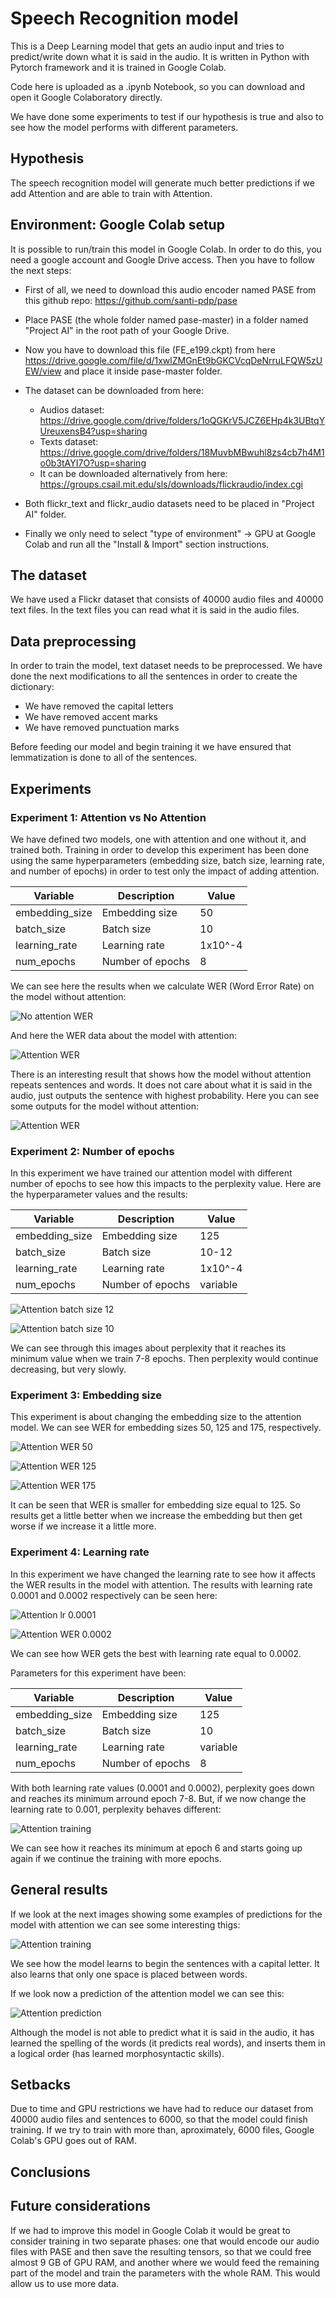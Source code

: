 # Speech Recognition model

This is a Deep Learning model that gets an audio input and tries to predict/write down what it is said in the audio.
It is written in Python with Pytorch framework and it is trained in Google Colab.

Code here is uploaded as a .ipynb Notebook, so you can download and open it Google Colaboratory directly.

We have done some experiments to test if our hypothesis is true and also to see how the model performs with different parameters.  

## Hypothesis 

The speech recognition model will generate much better predictions if we add Attention and are able to train with Attention.

## Environment: Google Colab setup

It is possible to run/train this model in Google Colab. In order to do this, you need a google account and Google Drive access. Then you have to follow the next steps:

* First of all, we need to download this audio encoder named PASE from this 	github repo: https://github.com/santi-pdp/pase

* Place PASE (the whole folder named pase-master) in a folder named "Project AI" in the root path of your Google Drive. 

* Now you have to download this file (FE_e199.ckpt) from here https://drive.google.com/file/d/1xwlZMGnEt9bGKCVcqDeNrruLFQW5zUEW/view and place it inside pase-master folder.

* The dataset can be downloaded from here: 
    * Audios dataset: https://drive.google.com/drive/folders/1oQGKrV5JCZ6EHp4k3UBtqYUreuxensB4?usp=sharing
    * Texts dataset: https://drive.google.com/drive/folders/18MuvbMBwuhl8zs4cb7h4M1o0b3tAYI7O?usp=sharing
    * It can be downloaded alternatively from here: https://groups.csail.mit.edu/sls/downloads/flickraudio/index.cgi

* Both flickr_text and flickr_audio datasets need to be placed in "Project AI" folder.

* Finally we only need to select "type of environment" -> GPU at Google Colab and run all the "Install & Import" section instructions.

## The dataset

We have used a Flickr dataset that consists of 40000 audio files and 40000 text files. In the text files you can read what it is said in the audio files. 

## Data preprocessing

In order to train the model, text dataset needs to be preprocessed. We have done the next modifications to all the sentences in order to create the dictionary:

* We have removed the capital letters
* We have removed accent marks
* We have removed punctuation marks

Before feeding our model and begin training it we have ensured that lemmatization is done to all of the sentences. 

## Experiments

### Experiment 1: Attention vs No Attention

We have defined two models, one with attention and one without it, and trained both. Training in order to develop this experiment has been done using the same hyperparameters (embedding size, batch size, learning rate, and number of epochs) in order to test only the impact of adding attention.

 | Variable | Description | Value |
 | -- | -- | -- |
 | embedding_size | Embedding size | 50 |
 | batch_size | Batch size | 10 |
 | learning_rate | Learning rate | 1x10^-4 |
 | num_epochs | Number of epochs | 8 |

We can see here the results when we calculate WER (Word Error Rate) on the model without attention: 

![No attention WER](/images/no_att_6k_8ep_wer.JPG)

And here the WER data about the model with attention:

![Attention WER](/images/att_6k_8ep_wer.JPG)

There is an interesting result that shows how the model without attention repeats sentences and words. It does not care about what it is said in the audio, just outputs the sentence with highest probability. Here you can see some outputs for the model without attention:

![Attention WER](/images/repeat.png)

### Experiment 2: Number of epochs

In this experiment we have trained our attention model with different number of epochs to see how this impacts to the perplexity value. 
Here are the hyperparameter values and the results:

 | Variable | Description | Value |
 | -- | -- | -- |
 | embedding_size | Embedding size | 125 |
 | batch_size | Batch size | 10-12 |
 | learning_rate | Learning rate | 1x10^-4 |
 | num_epochs | Number of epochs | variable |

![Attention batch size 12](/images/att_6k_8ep_emb125_bat12_perplexity.JPG)

![Attention batch size 10](/images/att_6k_8ep_emb125_perplexity.JPG)

We can see through this images about perplexity that it reaches its minimum value when we train 7-8 epochs. Then perplexity would continue decreasing, but very slowly. 


### Experiment 3: Embedding size

This experiment is about changing the embedding size to the attention model. We can see WER for embedding sizes 50, 125 and 175, respectively.

![Attention WER 50](/images/att_6k_8ep_wer.JPG)

![Attention WER 125](/images/att_6k_8ep_emb125_wer.JPG)

![Attention WER 175](/images/att_6k_10ep_emb175_wer.JPG)

It can be seen that WER is smaller for embedding size equal to 125. So results get a little better when we increase the embedding but then get worse if we increase it a little more. 


### Experiment 4: Learning rate

In this experiment we have changed the learning rate to see how it affects the WER results in the model with attention. The results with learning rate 0.0001 and 0.0002 respectively can be seen here:

![Attention lr 0.0001](/images/att_6k_8ep_wer.JPG)

![Attention WER 0.0002](/images/lr0002.png)

We can see how WER gets the best with learning rate equal to 0.0002.

Parameters for this experiment have been:

 | Variable | Description | Value |
 | -- | -- | -- |
 | embedding_size | Embedding size | 125 |
 | batch_size | Batch size | 10 |
 | learning_rate | Learning rate | variable |
 | num_epochs | Number of epochs | 8 |

 With both learning rate values (0.0001 and 0.0002), perplexity goes down and reaches its minimum arround epoch 7-8.
 But, if we now change the learning rate to 0.001, perplexity behaves different:

![Attention training](/images/perplexity_up.png)

We can see how it reaches its minimum at epoch 6 and starts going up again if we continue the training with more epochs.

## General results

If we look at the next images showing some examples of predictions for the model with attention we can see some interesting thigs:

![Attention training](/images/att_6k_8ep_1v.JPG)

We see how the model learns to begin the sentences with a capital letter. It also learns that only one space is placed between words. 

If we look now a prediction of the attention model we can see this:

![Attention prediction](/images/att_6k_8ep_emb125_bat12_pred_example.JPG)

Although the model is not able to predict what it is said in the audio, 
it has learned the spelling of the words (it predicts real words), and inserts them in a logical order (has learned morphosyntactic skills). 

## Setbacks

Due to time and GPU restrictions we have had to reduce our dataset from 40000 audio files and sentences to 6000, so that the model could finish training. If we try to train with more than, aproximately, 6000 files, Google Colab's GPU goes out of RAM.  

## Conclusions


## Future considerations

If we had to improve this model in Google Colab it would be great to consider training in two separate phases: one that would encode our audio files with PASE and then save the resulting tensors, so that we could free almost 9 GB of GPU RAM, and another where we would feed the remaining part of the model and train the parameters with the whole RAM. This would allow us to use more data. 
